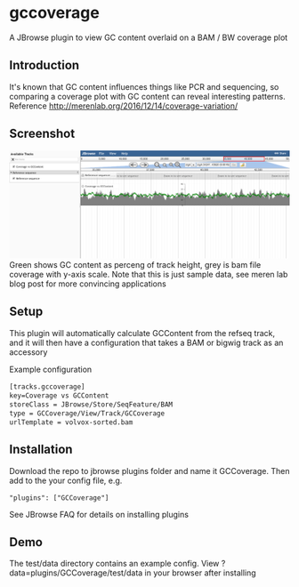 # gccoverage

A JBrowse plugin to view GC content overlaid on a BAM / BW coverage plot


## Introduction

It's known that GC content influences things like PCR and sequencing, so comparing a coverage plot with GC content can reveal interesting patterns. Reference http://merenlab.org/2016/12/14/coverage-variation/ 

## Screenshot

![](img/1.png)
Green shows GC content as perceng of track height, grey is bam file coverage with y-axis scale. Note that this is just sample data, see meren lab blog post for more convincing applications

## Setup

This plugin will automatically calculate GCContent from the refseq track, and it will then have a configuration that takes a BAM or bigwig track as an accessory

Example configuration

    [tracks.gccoverage]
    key=Coverage vs GCContent
    storeClass = JBrowse/Store/SeqFeature/BAM
    type = GCCoverage/View/Track/GCCoverage
    urlTemplate = volvox-sorted.bam

## Installation

Download the repo to jbrowse plugins folder and name it GCCoverage. Then add to the your config file, e.g.

    "plugins": ["GCCoverage"]

See JBrowse FAQ for details on installing plugins

## Demo

The test/data directory contains an example config. View ?data=plugins/GCCoverage/test/data in your browser after installing

